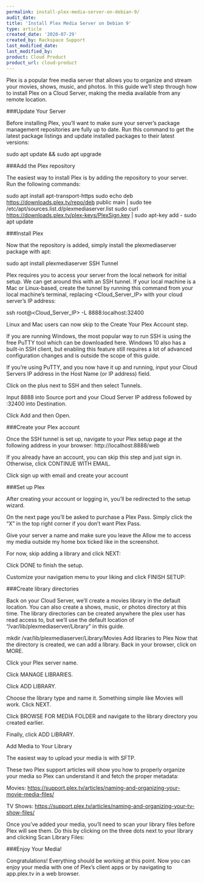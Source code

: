 ```yaml
---
permalink: install-plex-media-server-on-debian-9/
audit_date:
title: 'Install Plex Media Server on Debian 9'
type: article
created_date: '2020-07-29'
created_by: Rackspace Support
last_modified_date:
last_modified_by:
product: Cloud Product
product_url: cloud-product
---
```


Plex is a popular free media server that allows you to organize and stream your movies, shows, music, and photos. In this guide we’ll step through how to install Plex on a Cloud Server, making the media available from any remote location.

###Update Your Server

Before installing Plex, you’ll want to make sure your server’s package management repositories are fully up to date. Run this command to get the latest package listings and update installed packages to their latest versions:

sudo apt update && sudo apt upgrade

###Add the Plex repository

The easiest way to install Plex is by adding the repository to your server. Run the following commands:

sudo apt install apt-transport-https
sudo echo deb https://downloads.plex.tv/repo/deb public main | sudo tee /etc/apt/sources.list.d/plexmediaserver.list
sudo curl https://downloads.plex.tv/plex-keys/PlexSign.key | sudo apt-key add -
sudo apt update

###Install Plex

Now that the repository is added, simply install the plexmediaserver package with apt:

sudo apt install plexmediaserver
SSH Tunnel

Plex requires you to access your server from the local network for initial setup. We can get around this with an SSH tunnel. If your local machine is a Mac or Linux-based, create the tunnel by running this command from your local machine’s terminal, replacing <Cloud_Server_IP> with your cloud server’s IP address:

ssh root@<Cloud_Server_IP> -L 8888:localhost:32400

Linux and Mac users can now skip to the Create Your Plex Account step.

If you are running Windows, the most popular way to run SSH is using the free PuTTY tool which can be downloaded here. Windows 10 also has a built-in SSH client, but enabling this feature still requires a lot of advanced configuration changes and is outside the scope of this guide.

If you’re using PuTTY, and you now have it up and running, input your Cloud Servers IP address in the Host Name (or IP address) field.

Click on the plus next to SSH and then select Tunnels.

Input 8888 into Source port and your Cloud Server IP address followed by :32400 into Destination.

Click Add and then Open.

###Create your Plex account

Once the SSH tunnel is set up, navigate to your Plex setup page at the following address in your browser: http://localhost:8888/web

If you already have an account, you can skip this step and just sign in. Otherwise, click CONTINUE WITH EMAIL.

Click sign up with email and create your account

###Set up Plex

After creating your account or logging in, you’ll be redirected to the setup wizard.

On the next page you’ll be asked to purchase a Plex Pass. Simply click the “X” in the top right corner if you don’t want Plex Pass.

Give your server a name and make sure you leave the Allow me to access my media outside my home box ticked like in the screenshot.

For now, skip adding a library and click NEXT:

Click DONE to finish the setup.

Customize your navigation menu to your liking and click FINISH SETUP:

###Create library directories

Back on your Cloud Server, we’ll create a movies library in the default location. You can also create a shows, music, or photos directory at this time. The library directories can be created anywhere the plex user has read access to, but we’ll use the default location of “/var/lib/plexmediaserver/Library” in this guide.

mkdir /var/lib/plexmediaserver/Library/Movies
Add libraries to Plex
Now that the directory is created, we can add a library. Back in your browser, click on MORE.

Click your Plex server name.

Click MANAGE LIBRARIES.

Click ADD LIBRARY.

Choose the library type and name it. Something simple like Movies will work. Click NEXT.

Click BROWSE FOR MEDIA FOLDER and navigate to the library directory you created earlier.

Finally, click ADD LIBRARY.

Add Media to Your Library

The easiest way to upload your media is with SFTP.

These two Plex support articles will show you how to properly organize your media so Plex can understand it and fetch the proper metadata:

Movies: https://support.plex.tv/articles/naming-and-organizing-your-movie-media-files/

TV Shows: https://support.plex.tv/articles/naming-and-organizing-your-tv-show-files/

Once you’ve added your media, you’ll need to scan your library files before Plex will see them. Do this by clicking on the three dots next to your library and clicking Scan Library Files:

###Enjoy Your Media!

Congratulations! Everything should be working at this point. Now you can enjoy your media with one of Plex’s client apps or by navigating to app.plex.tv in a web browser.
